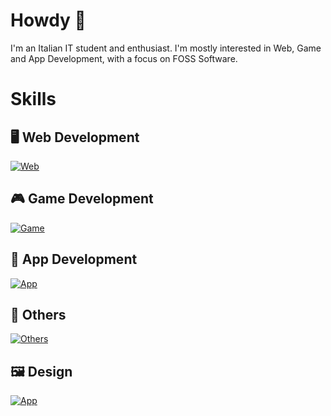 # Howdy 👋

I'm an Italian IT student and enthusiast.
I'm mostly interested in Web, Game and App Development, with a focus on FOSS Software.

# Skills

## 🖥️ Web Development
[![Web](https://skillicons.dev/icons?i=js,html,css,wordpress)](https://skillicons.dev)


## 🎮 Game Development
[![Game](https://skillicons.dev/icons?i=lua,godot)](https://skillicons.dev)

## 📱 App Development
[![App](https://skillicons.dev/icons?i=kotlin,java,flutter,androidstudio)](https://skillicons.dev)

## 🤖 Others
[![Others](https://skillicons.dev/icons?i=c,cpp,python,flstudio)](https://skillicons.dev)

## 🖼️ Design
[![App](https://skillicons.dev/icons?i=figma,illustrator)](https://skillicons.dev)

